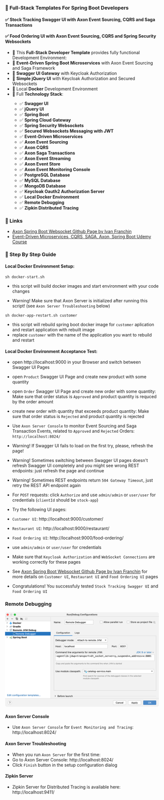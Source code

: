 ### 📖 Full-Stack Templates For Spring Boot Developers

#### ✅ Stock Tracking Swagger UI with Axon Event Sourcing, CQRS and Saga Transactions
#### ✅ Food Ordering UI with Axon Event Sourcing, CQRS and Spring Security Websockets

<ul style="list-style-type:disc">
    <li>📖 This <b>Full-Stack Developer Template</b> provides fully functional Development Environment:</li>
    <li>📖 <b>Event-Driven Spring Boot Microservices</b> with Axon Event Sourcing and Saga Framework</li>
    <li>📖 <b>Swagger UI Gateway</b> with Keycloak Authorization</li>
    <li>📖 <b>Simple jQuery UI</b> with Keycloak Authorization and Secured Websockets</li>
    <li>📖 Local <b>Docker</b> Development Environment</li>
  <li>📖 Full <b>Technology Stack</b>:</li>
  <ul>
    <li>✅ <b>Swagger UI</b></li>
    <li>✅ <b>jQuery UI</b></li>
    <li>✅ <b>Spring Boot</b></li>
    <li>✅ <b>Spring Cloud Gateway</b></li>
    <li>✅ <b>Spring Security Websockets</b></li>
    <li>✅ <b>Secured Websockets Messaging with JWT</b></li>
    <li>✅ <b>Event-Driven Microservices</b></li>
    <li>✅ <b>Axon Event Sourcing</b></li>
    <li>✅ <b>Axon CQRS</b></li>
    <li>✅ <b>Axon Saga Transactions</b></li>
    <li>✅ <b>Axon Event Streaming</b></li>
    <li>✅ <b>Axon Event Store</b></li>
    <li>✅ <b>Axon Event Monitoring Console</b></li>
    <li>✅ <b>PostgreSQL Database</b></li>
    <li>✅ <b>MySQL Database</b></li>
    <li>✅ <b>MongoDB Database</b></li>
    <li>✅ <b>Keycloak Oauth2 Authorization Server</b></li>
    <li>✅ <b>Local Docker Environment</b></li>
    <li>✅ <b>Remote Debugging</b></li>
    <li>✅ <b>Zipkin Distributed Tracing</b></li>
  </ul>
</ul>

### 📖 Links

- [Axon Spring Boot Websocket Github Page by Ivan Franchin](https://github.com/ivangfr/axon-springboot-websocket)
- [Event-Driven Microservices, CQRS, SAGA, Axon, Spring Boot Udemy Course](https://www.udemy.com/course/spring-boot-microservices-cqrs-saga-axon-framework)

### 📖 Step By Step Guide

#### Local Docker Environment Setup:

```
sh docker-start.sh
```

- this script will build docker images and start environment with your code changes

- Warning! Make sure that Axon Server is initialized after running this script! (see `Axon Server Troubleshooting` below)

```
sh docker-app-restart.sh customer
```

- this script will rebuild spring boot docker image for `customer` aplication and restart application with rebuilt image
- replace `customer` with the name of the application you want to rebuild and restart


#### Local Docker Environment Acceptance Test:

- open http://localhost:9000 in your Browser and switch between Swagger UI Pages

- open `Product` Swagger UI Page and create new product with some quantity

- open `Order` Swagger UI Page and create new order with some quantity: Make sure that order status is `Approved` and product quantity is requced by the order amount

- create new order with quantity that exceeds product quantity: Make sure that order status is `Rejected` and product quantity is rejected

- Use `Axon Server Console` to monitor Event Sourcing and Saga Transaction Events, related to `Approved` and `Rejected` Orders: `http://localhost:8024/`

- Warning! If Swagger UI fails to load on the first try, please, refresh the page!

- Warning! Sometimes switching between Swagger UI pages doesn't refresh Swagger UI completely and you might see wrong REST endpoints: just refresh the page and continue

- Warning! Sometimes REST endpoints return `504 Gateway Timeout`, just retry the REST API endpoint again

- For `POST` requests: click `Authorize` and use `admin/admin` or `user/user` for credentials (`clientId` should be `stock-app`)

- Try the following UI pages:
- `Customer UI`: http://localhost:9000/customer/
- `Restaurant UI`: http://localhost:9000/restaurant/
- `Food Ordering UI`: http://localhost:9000/food-ordering/
- use `admin/admin` or `user/user` for credentials
- Make sure that `Keycloak Authorization` and `WebSocket Connections` are working correctly for these pages

- See [Axon Spring Boot Websocket Github Page by Ivan Franchin](https://github.com/ivangfr/axon-springboot-websocket) for more details on `Customer UI`, `Restaurant UI` and `Food Ordering UI` pages

- Congratulations! You successfuly tested `Stock Tracking Swagger UI` and `Food Ordering UI`


### Remote Debugging

![Configuration to debug a containerized Java application from IntelliJ IDEA](documentation/06-14.png)

#### Axon Server Console

- Use `Axon Server Console` for `Event Monitoring and Tracing`: http://localhost:8024/


#### Axon Server Troubleshooting

- When you run `Axon Server` for the first time:
- Go to Axon Server Console: http://localhost:8024/
- Click `Finish` button in the setup configuration dialog

#### Zipkin Server

- Zipkin Server for Distributed Tracing is available here: http://localhost:9411/